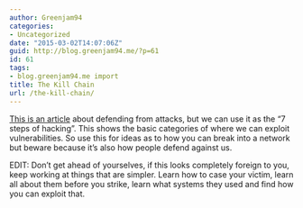 ```yaml
---
author: Greenjam94
categories:
- Uncategorized
date: "2015-03-02T14:07:06Z"
guid: http://blog.greenjam94.me/?p=61
id: 61
tags:
- blog.greenjam94.me import
title: The Kill Chain
url: /the-kill-chain/
---
```


[This is an article](http://www.securityweek.com/breaking-cyber-kill-chain "This is an article") about defending from attacks, but we can use it as the “7 steps of hacking”. This shows the basic categories of where we can exploit vulnerabilities. So use this for ideas as to how you can break into a network but beware because it’s also how people defend against us.

EDIT: Don’t get ahead of yourselves, if this looks completely foreign to you, keep working at things that are simpler. Learn how to case your victim, learn all about them before you strike, learn what systems they used and find how you can exploit that.